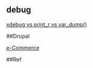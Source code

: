 
## debug
[xdebug vs print_r vs var_dump()](https://www.zhihu.com/question/20348619)

##Drupal

[e-Commerce](https://www.drupal.org/resource-guides/building-ecommerce)


##Ref

[]()